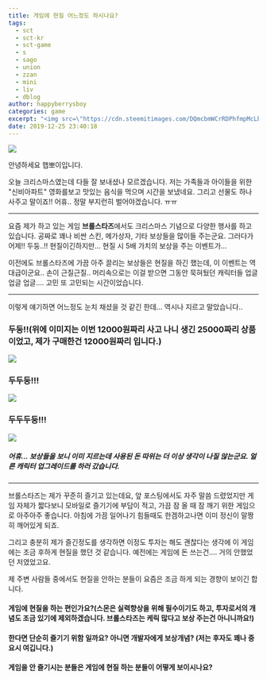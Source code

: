 ```yaml
---
title: 게임에 현질 어느정도 하시나요?
tags:
  - sct
  - sct-kr
  - sct-game
  - s
  - sago
  - union
  - zzan
  - mini
  - liv
  - dblog
author: happyberrysboy
categories: game
excerpt: "<img src=\"https://cdn.steemitimages.com/DQmcbmWCrRDPhfmpMcLbo5x6fwRvEqd2ELEM1nS56HDJFvp/image.png\" />\r\n  안녕하세요 햅뽀이입니다.  오늘 크리스마스였는데 다들 잘 보내셨나 모르겠습니다. 저는 가족들과 아이들을 위한 \"신비아파트\" 영화를보고 맛있는 음식을 먹으며 시간을 보냈네요. 그리고 선물도 하나 사주고 말이죠!! 어휴.. 정말 부지런히 벌어야겠습니다. ㅠㅠ  ___  요즘 제가 하고 있는 게임 **브롤스타즈**에서도 크리스마스 기념으로 다양한 행사를 하고....."
date: 2019-12-25 23:40:18
---
```


![](https://cdn.steemitimages.com/DQmcbmWCrRDPhfmpMcLbo5x6fwRvEqd2ELEM1nS56HDJFvp/image.png)

안녕하세요 햅뽀이입니다.

오늘 크리스마스였는데 다들 잘 보내셨나 모르겠습니다. 저는 가족들과 아이들을 위한 "신비아파트" 영화를보고 맛있는 음식을 먹으며 시간을 보냈네요. 그리고 선물도 하나 사주고 말이죠!! 어휴.. 정말 부지런히 벌어야겠습니다. ㅠㅠ

___

요즘 제가 하고 있는 게임 **브롤스타즈**에서도 크리스마스 기념으로 다양한 행사를 하고 있습니다. 공짜로 꽤나 비싼 스킨, 메가상자, 기타 보상들을 많이들 주는군요. 그러다가 어제!! 두둥..!! 현질이긴하지만... 현질 시 5배 가치의 보상을 주는 이벤트가... 

이전에도 브롤스타즈에 가끔 아주 끌리는 보상들은 현질을 하긴 했는데, 이 이벤트는 역대급이군요.. 손이 근질근질.. 머리속으로는 이걸 받으면 그동안 묵혀뒀던 캐릭터들 업글 업글 업글.... 고민 또 고민되는 시간이었습니다.


___

이렇게 얘기하면 어느정도 눈치 채셨을 것 같긴 한데... 역시나 지르고 말았습니다..

### 두둥!!(위에 이미지는 이번 12000원짜리 사고 나니 생긴 25000짜리 상품이었고, 제가 구매한건 12000원짜리 입니다.)
![](https://cdn.steemitimages.com/DQmUwARiPVg7jcJ8hTGgG4a55WiSATB96DL7H5rbpunEGXH/image.png)

### 두두둥!!!
![](https://cdn.steemitimages.com/DQmZUTPrkxZywKm7ywNSKQ5ocYNDt7DF3AYcvGNsfPb7yaJ/image.png)

### 두두두둥!!!
![](https://cdn.steemitimages.com/DQmekV11r1r2HndXHaao3xsBCArtpKgt6snJZrRk7yPG5MU/image.png)

##### 어휴... 보상들을 보니 이미 지르는데 사용된 돈 따위는 더 이상 생각이 나질 않는군요. 얼른 캐릭터 업그레이드를 하러 갔습니다.

___

브롤스타즈는 제가 꾸준히 즐기고 있는데요, 앞 포스팅에서도 자주 말씀 드렸었지만 게임 자체가 짧다보니 모바일로 즐기기에 부담이 적고, 가끔 잠 올 때 잠 깨기 위한 게임으로 아주아주 좋습니다. 아침에 가끔 일어나기 힘들때도 한겜하고나면 이미 정신이 말짱히 깨어있게 되죠.

그리고 충분히 제가 즐긴정도를 생각하면 이정도 투자는 해도 괜찮다는 생각에 이 게임에는 조금 후하게 현질을 했던 것 같습니다. 예전에는 게임에 돈 쓰는건.... 거의 안했었던 저였었고요.

제 주변 사람들 중에서도 현질을 안하는 분들이 요즘은 조금 하게 되는 경향이 보이긴 합니다.

#### 게임에 현질을 하는 편인가요?(스몬은 실력향상을 위해 필수이기도 하고, 투자로서의 개념도 조금 있기에 제외하겠습니다. 브롤스타즈는 케릭 많다고 보상 주는건 아니니까요!)

#### 한다면 단순히 즐기기 위함 일까요? 아니면 개발자에게 보상개념? (저는 후자도 꽤나 중요시 여깁니다.)

#### 게임을 안 즐기시는 분들은 게임에 현질 하는 분들이 어떻게 보이시나요?